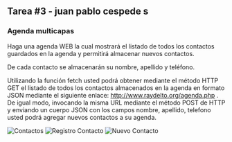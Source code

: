 ## Tarea #3 - juan pablo cespede s

### Agenda multicapas 

Haga una agenda WEB la cual mostrará el listado de todos los contactos guardados en la agenda y permitirá almacenar nuevos contactos.

De cada contacto se almacenarán su nombre, apellido y teléfono.

Utilizando la función fetch usted podrá obtener mediante el método HTTP GET el listado de todos los contactos almacenados en la agenda en formato JSON mediante el siguiente enlace: http://www.raydelto.org/agenda.php . De igual modo, invocando la misma URL mediante el método POST de HTTP y enviando un cuerpo JSON con los campos nombre, apellido, telefono usted podrá agregar nuevos contactos a su agenda.

![Contactos](./img/contactos.png)
![Registro Contacto](./img/registrarContacto.png)
![Nuevo Contacto](./img/nuevoContacto.png)